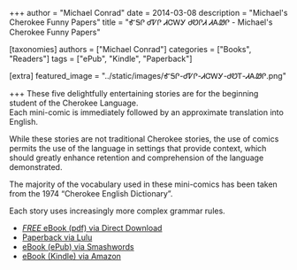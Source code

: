 +++
author = "Michael Conrad"
date = 2014-03-08
description = "Michael's Cherokee Funny Papers"
title = "ᎹᎦᎵ ᏧᏤᎵ ᏗᏣᎳᎩ ᏧᏬᎵᏗ ᏗᎪᏪᎵ - Michael's Cherokee Funny Papers"

[taxonomies]
authors = ["Michael Conrad"]
categories = ["Books", "Readers"]
tags = ["ePub", "Kindle", "Paperback"]

[extra]
featured_image = "../static/images/ᎹᎦᎵ-ᏧᏤᎵ-ᏗᏣᎳᎩ-ᏧᏬᎢ-ᏗᎪᏪᎵ.png"

+++
These five delightfully entertaining stories are for the beginning student of the Cherokee Language.  
Each mini-comic is immediately followed by an approximate translation into English.  
<!-- more -->  
While these stories are not traditional Cherokee stories, the use of comics permits the use of the language in settings that provide context, which should greatly enhance retention and comprehension of the language demonstrated.  
  
The majority of the vocabulary used in these mini-comics has been taken from the 1974 “Cherokee English Dictionary”.  
  
Each story uses increasingly more complex grammar rules.

* [*FREE* eBook (pdf) via Direct Download](/pdf-downloads/ᎤᏬᎵᏗ-ᎪᏪᎵ-01.pdf)
* [Paperback via Lulu](http://www.lulu.com/shop/michael-joyner/michaels-cherokee-funny-papers-volume-1/paperback/product-21732545.html)
* [eBook (ePub) via Smashwords](https://www.smashwords.com/books/view/417032)
* [eBook (Kindle) via Amazon](https://www.amazon.com/dp/B00IVUN9Z4)
